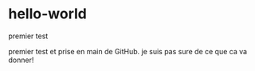 # hello-world
premier test

premier test et prise en main de GitHub.
je suis pas sure  de ce que ca va donner!
